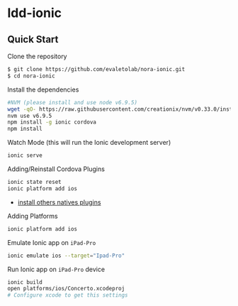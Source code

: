 ldd-ionic
=============


## Quick Start

Clone the repository

```bash
$ git clone https://github.com/evaletolab/nora-ionic.git
$ cd nora-ionic
```

Install the dependencies

```bash
#NVM (please install and use node v6.9.5)
wget -qO- https://raw.githubusercontent.com/creationix/nvm/v0.33.0/install.sh | bash
nvm use v6.9.5
npm install -g ionic cordova 
npm install
```


Watch Mode (this will run the Ionic development server)

```bash
ionic serve
```

Adding/Reinstall Cordova Plugins
```bash
ionic state reset
ionic platform add ios
```
* [install others natives plugins](https://ionicframework.com/docs/v2/native/) 

Adding Platforms

```bash
ionic platform add ios
```

Emulate Ionic app on `iPad-Pro`
```bash
ionic emulate ios --target="Ipad-Pro"
```

Run Ionic app on `iPad-Pro` device
```bash
ionic build 
open platforms/ios/Concerto.xcodeproj
# Configure xcode to get this settings
```
